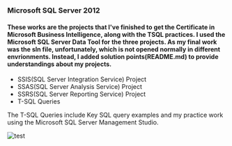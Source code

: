 ### Microsoft SQL Server 2012

#### These works are the projects that I've finished to get the Certificate in Microsoft Business Intelligence, along with the TSQL practices. I used the Microsoft SQL Server Data Tool for the three projects. As my final work was the sln file, unfortunately, which is not opened normally in different envrionments. Instead, I added solution points(README.md) to provide understandings about my projects. 

- SSIS(SQL Server Integration Service) Project
- SSAS(SQL Server Analysis Service) Project
- SSRS(SQL Server Reporting Service) Project
- T-SQL Queries

The T-SQL Queries include Key SQL query examples and my practice work using the Microsoft SQL Server Management Studio.

![test](https://user-images.githubusercontent.com/37023565/47589963-ccabb080-d938-11e8-8bbf-d7f695fa4b7f.jpg)
